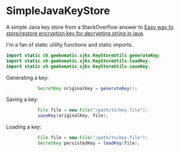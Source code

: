 SimpleJavaKeyStore
==================

A simple Java key store from a StackOverflow answer to [Easy way to store/restore encryption key for decrypting string in java](http://stackoverflow.com/questions/1925104/easy-way-to-store-restore-encryption-key-for-decrypting-string-in-java/7176483#7176483).  

I'm a fan of static utility functions and static imports.
```java
import static ch.geekomatic.sjks.KeyStoreUtils.generateKey;
import static ch.geekomatic.sjks.KeyStoreUtils.loadKey;
import static ch.geekomatic.sjks.KeyStoreUtils.saveKey;
```
Generating a key:

```java
            SecretKey originalKey = generateKey();
```

Saving a key:

```java
            File file = new File("/path/to/key.file");
            saveKey(originalKey, file);
```

Loading a key:

```java
            File file = new File("/path/to/key.file");
            SecretKey persistedKey = loadKey(file);
```
